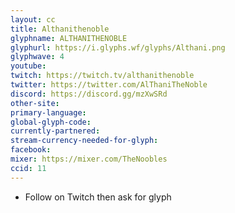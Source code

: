 ```yaml
---
layout: cc
title: Althanithenoble
glyphname: ALTHANITHENOBLE
glyphurl: https://i.glyphs.wf/glyphs/Althani.png
glyphwave: 4
youtube: 
twitch: https://twitch.tv/althanithenoble
twitter: https://twitter.com/AlThaniTheNoble
discord: https://discord.gg/mzXwSRd
other-site: 
primary-language: 
global-glyph-code: 
currently-partnered: 
stream-currency-needed-for-glyph: 
facebook: 
mixer: https://mixer.com/TheNoobles
ccid: 11
---
```

* Follow on Twitch then ask for glyph
